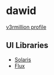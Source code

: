 # dawid
[v3rmillion profile](https://v3rmillion.net/member.php?action=profile&uid=1052423)

## UI Libraries
- [Solaris](../categories/others/README.md#solaris)
- [Flux](../categories/others/README.md#flux)